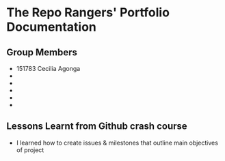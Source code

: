 # The Repo Rangers' Portfolio Documentation

## Group Members
- 151783 Cecilia Agonga
-
-
-
-
-

## Lessons Learnt from Github crash course
- I learned how to create issues & milestones that outline main objectives of project